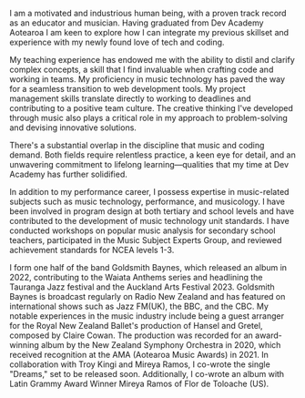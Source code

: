 I am a motivated and industrious human being, with a proven track record as an educator and musician. Having graduated from Dev Academy Aotearoa I am keen to explore how I can integrate my previous skillset and experience with my newly found love of tech and coding. 

My teaching experience has endowed me with the ability to distil and clarify complex concepts, a skill that I find invaluable when crafting code and working in teams. My proficiency in music technology has paved the way for a seamless transition to web development tools. My project management skills translate directly to working to deadlines and contributing to a positive team culture. The creative thinking I've developed through music also plays a critical role in my approach to problem-solving and devising innovative solutions. 

There's a substantial overlap in the discipline that music and coding demand. Both fields require relentless practice, a keen eye for detail, and an unwavering commitment to lifelong learning—qualities that my time at Dev Academy has further solidified.

In addition to my performance career, I possess expertise in music-related subjects such as music technology, performance, and musicology. I have been involved in program design at both tertiary and school levels and have contributed to the development of music technology unit standards. I have conducted workshops on popular music analysis for secondary school teachers, participated in the Music Subject Experts Group, and reviewed achievement standards for NCEA levels 1-3.

I form one half of the band Goldsmith Baynes, which released an album in 2022, contributing to the Waiata Anthems series and headlining the Tauranga Jazz festival and the Auckland Arts Festival 2023. Goldsmith Baynes is broadcast regularly on Radio New Zealand and has featured on international shows such as Jazz FM(UK), the BBC, and the CBC. My notable experiences in the music industry include being a guest arranger for the Royal New Zealand Ballet's production of Hansel and Gretel, composed by Claire Cowan. The production was recorded for an award-winning album by the New Zealand Symphony Orchestra in 2020, which received recognition at the AMA (Aotearoa Music Awards) in 2021. In collaboration with Troy Kingi and Mireya Ramos, I co-wrote the single "Dreams," set to be released soon. Additionally, I co-wrote an album with Latin Grammy Award Winner Mireya Ramos of Flor de Toloache (US).

<!---
mark-baynes/mark-baynes is a ✨ special ✨ repository because its `README.md` (this file) appears on your GitHub profile.
You can click the Preview link to take a look at your changes.
--->
